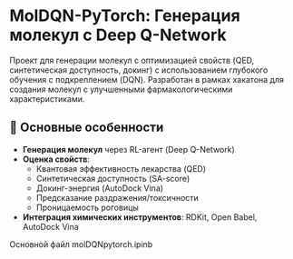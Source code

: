 # MolDQN-PyTorch: Генерация молекул с Deep Q-Network

Проект для генерации молекул с оптимизацией свойств (QED, синтетическая доступность, докинг) с использованием глубокого обучения с подкреплением (DQN). Разработан в рамках хакатона для создания молекул с улучшенными фармакологическими характеристиками.

## 📌 Основные особенности
- **Генерация молекул** через RL-агент (Deep Q-Network)
- **Оценка свойств**: 
  - Квантовая эффективность лекарства (QED)
  - Синтетическая доступность (SA-score)
  - Докинг-энергия (AutoDock Vina)
  - Предсказание раздражения/токсичности
  - Проницаемость роговицы
- **Интеграция химических инструментов**: RDKit, Open Babel, AutoDock Vina

Основной файл molDQNpytorch.ipinb
